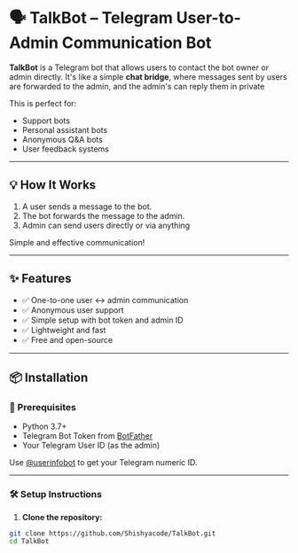 # 🗣️ TalkBot – Telegram User-to-Admin Communication Bot

**TalkBot** is a Telegram bot that allows users to contact the bot owner or admin directly. It's like a simple **chat bridge**, where messages sent by users are forwarded to the admin, and the admin's can reply them in private 

This is perfect for:

- Support bots
- Personal assistant bots
- Anonymous Q&A bots
- User feedback systems

---

## 💡 How It Works

1. A user sends a message to the bot.
2. The bot forwards the message to the admin.
3. Admin can send users directly or via anything


Simple and effective communication!

---

## ✨ Features

- ✅ One-to-one user ↔ admin communication
- ✅ Anonymous user support
- ✅ Simple setup with bot token and admin ID
- ✅ Lightweight and fast
- ✅ Free and open-source

---

## 📦 Installation

### 🧰 Prerequisites

- Python 3.7+
- Telegram Bot Token from [BotFather](https://t.me/BotFather)
- Your Telegram User ID (as the admin)

Use [@userinfobot](https://t.me/userinfobot) to get your Telegram numeric ID.

---

### 🛠️ Setup Instructions

1. **Clone the repository:**

```bash
git clone https://github.com/Shishyacode/TalkBot.git
cd TalkBot
